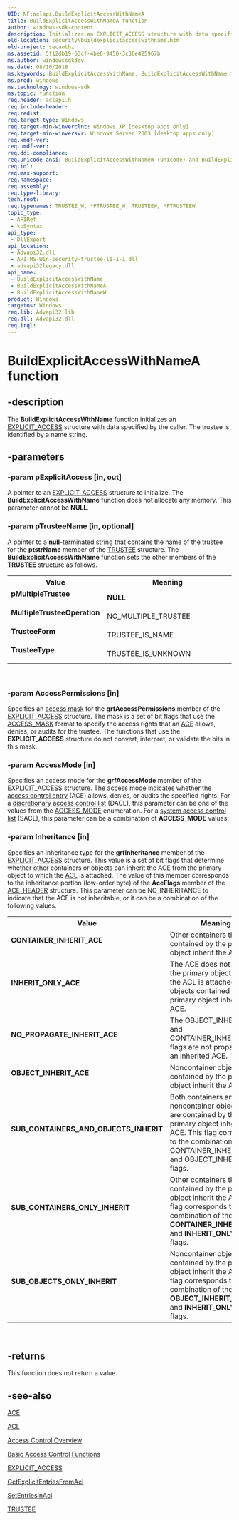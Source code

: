 ```yaml
---
UID: NF:aclapi.BuildExplicitAccessWithNameA
title: BuildExplicitAccessWithNameA function
author: windows-sdk-content
description: Initializes an EXPLICIT_ACCESS structure with data specified by the caller. The trustee is identified by a name string.
old-location: security\buildexplicitaccesswithname.htm
old-project: secauthz
ms.assetid: 5f12db19-63cf-4be6-9450-3c36e425967b
ms.author: windowssdkdev
ms.date: 08/10/2018
ms.keywords: BuildExplicitAccessWithName, BuildExplicitAccessWithName function [Security], BuildExplicitAccessWithNameA, BuildExplicitAccessWithNameW, CONTAINER_INHERIT_ACE, INHERIT_ONLY_ACE, MultipleTrusteeOperation, NO_PROPAGATE_INHERIT_ACE, OBJECT_INHERIT_ACE, SUB_CONTAINERS_AND_OBJECTS_INHERIT, SUB_CONTAINERS_ONLY_INHERIT, SUB_OBJECTS_ONLY_INHERIT, TrusteeForm, TrusteeType, _win32_buildexplicitaccesswithname, aclapi/BuildExplicitAccessWithName, aclapi/BuildExplicitAccessWithNameA, aclapi/BuildExplicitAccessWithNameW, pMultipleTrustee, security.buildexplicitaccesswithname
ms.prod: windows
ms.technology: windows-sdk
ms.topic: function
req.header: aclapi.h
req.include-header: 
req.redist: 
req.target-type: Windows
req.target-min-winverclnt: Windows XP [desktop apps only]
req.target-min-winversvr: Windows Server 2003 [desktop apps only]
req.kmdf-ver: 
req.umdf-ver: 
req.ddi-compliance: 
req.unicode-ansi: BuildExplicitAccessWithNameW (Unicode) and BuildExplicitAccessWithNameA (ANSI)
req.idl: 
req.max-support: 
req.namespace: 
req.assembly: 
req.type-library: 
tech.root: 
req.typenames: TRUSTEE_W, *PTRUSTEE_W, TRUSTEEW, *PTRUSTEEW
topic_type:
 - APIRef
 - kbSyntax
api_type:
 - DllExport
api_location:
 - Advapi32.dll
 - API-MS-Win-security-trustee-l1-1-1.dll
 - advapi32legacy.dll
api_name:
 - BuildExplicitAccessWithName
 - BuildExplicitAccessWithNameA
 - BuildExplicitAccessWithNameW
product: Windows
targetos: Windows
req.lib: Advapi32.lib
req.dll: Advapi32.dll
req.irql: 
---
```


# BuildExplicitAccessWithNameA function


## -description


The <b>BuildExplicitAccessWithName</b> function initializes an 
<a href="https://msdn.microsoft.com/6fe09542-10dd-439c-adf8-a4e06943ddb2">EXPLICIT_ACCESS</a> structure with data specified by the caller. The trustee is identified by a name string.


## -parameters




### -param pExplicitAccess [in, out]

A pointer to an 
<a href="https://msdn.microsoft.com/6fe09542-10dd-439c-adf8-a4e06943ddb2">EXPLICIT_ACCESS</a> structure to initialize. The <b>BuildExplicitAccessWithName</b> function does not allocate any memory. This parameter cannot be <b>NULL</b>.


### -param pTrusteeName [in, optional]

A pointer to a <b>null</b>-terminated string that contains the name of the trustee for the <b>ptstrName</b> member of the 
<a href="https://msdn.microsoft.com/120e93eb-680f-4f86-879d-bc2de10d4641">TRUSTEE</a> structure. The <b>BuildExplicitAccessWithName</b> function sets the other members of the <b>TRUSTEE</b> structure as follows.

<table>
<tr>
<th>Value</th>
<th>Meaning</th>
</tr>
<tr>
<td width="40%"><a id="pMultipleTrustee"></a><a id="pmultipletrustee"></a><a id="PMULTIPLETRUSTEE"></a><dl>
<dt><b><b>pMultipleTrustee</b></b></dt>
<dt></dt>
</dl>
</td>
<td width="60%">
<b>NULL</b>

</td>
</tr>
<tr>
<td width="40%"><a id="MultipleTrusteeOperation"></a><a id="multipletrusteeoperation"></a><a id="MULTIPLETRUSTEEOPERATION"></a><dl>
<dt><b><b>MultipleTrusteeOperation</b></b></dt>
<dt></dt>
</dl>
</td>
<td width="60%">
NO_MULTIPLE_TRUSTEE

</td>
</tr>
<tr>
<td width="40%"><a id="TrusteeForm"></a><a id="trusteeform"></a><a id="TRUSTEEFORM"></a><dl>
<dt><b><b>TrusteeForm</b></b></dt>
<dt></dt>
</dl>
</td>
<td width="60%">
TRUSTEE_IS_NAME

</td>
</tr>
<tr>
<td width="40%"><a id="TrusteeType"></a><a id="trusteetype"></a><a id="TRUSTEETYPE"></a><dl>
<dt><b><b>TrusteeType</b></b></dt>
<dt></dt>
</dl>
</td>
<td width="60%">
TRUSTEE_IS_UNKNOWN

</td>
</tr>
</table>
 


### -param AccessPermissions [in]

Specifies an <a href="https://msdn.microsoft.com/0baaa937-f635-4500-8dcd-9dbbd6f4cd02">access mask</a> for the <b>grfAccessPermissions</b> member of the <a href="https://msdn.microsoft.com/6fe09542-10dd-439c-adf8-a4e06943ddb2">EXPLICIT_ACCESS</a> structure. The mask is a set of bit flags that use the 
<a href="https://msdn.microsoft.com/f115ee54-3333-4109-8004-d71904a7a943">ACCESS_MASK</a> format to specify the access rights that an 
<a href="https://msdn.microsoft.com/980b8242-2ba2-469f-b834-da7d3fb22e14">ACE</a> allows, denies, or audits for the trustee. The functions that use the <b>EXPLICIT_ACCESS</b> structure do not convert, interpret, or validate the bits in this mask.


### -param AccessMode [in]

Specifies an access mode for the <b>grfAccessMode</b> member of the <a href="https://msdn.microsoft.com/6fe09542-10dd-439c-adf8-a4e06943ddb2">EXPLICIT_ACCESS</a> structure. The access mode indicates whether the <a href="https://msdn.microsoft.com/0baaa937-f635-4500-8dcd-9dbbd6f4cd02">access control entry</a> (ACE) allows, denies, or audits the specified rights. For a <a href="https://msdn.microsoft.com/d007cbb9-b547-4dc7-bc22-b526f650f7c2">discretionary access control list</a> (DACL), this parameter can be one of the values from the 
<a href="https://msdn.microsoft.com/52d1b3a3-eed5-4603-9056-520320da2a52">ACCESS_MODE</a> enumeration. For a <a href="https://msdn.microsoft.com/3e9d7672-2314-45c8-8178-5a0afcfd0c50">system access control list</a> (SACL), this parameter can be a combination of <b>ACCESS_MODE</b> values.


### -param Inheritance [in]

Specifies an inheritance type for the <b>grfInheritance</b> member of the <a href="https://msdn.microsoft.com/6fe09542-10dd-439c-adf8-a4e06943ddb2">EXPLICIT_ACCESS</a> structure. This value is a set of bit flags that determine whether other containers or objects can inherit the ACE from the primary object to which the 
<a href="https://msdn.microsoft.com/0073659f-c4d5-4aaf-aaa6-ea596d3bd8b9">ACL</a> is attached. The value of this member corresponds to the inheritance portion (low-order byte) of the <b>AceFlags</b> member of the 
<a href="https://msdn.microsoft.com/d23f15d6-0453-4aaf-a2db-7528b551a992">ACE_HEADER</a> structure. This parameter can be NO_INHERITANCE to indicate that the ACE is not inheritable, or it can be a combination of the following values.

<table>
<tr>
<th>Value</th>
<th>Meaning</th>
</tr>
<tr>
<td width="40%"><a id="CONTAINER_INHERIT_ACE"></a><a id="container_inherit_ace"></a><dl>
<dt><b>CONTAINER_INHERIT_ACE</b></dt>
</dl>
</td>
<td width="60%">
Other containers that are contained by the primary object inherit the ACE.

</td>
</tr>
<tr>
<td width="40%"><a id="INHERIT_ONLY_ACE"></a><a id="inherit_only_ace"></a><dl>
<dt><b>INHERIT_ONLY_ACE</b></dt>
</dl>
</td>
<td width="60%">
The ACE does not apply to the primary object to which the ACL is attached, but objects contained by the primary object inherit the ACE.

</td>
</tr>
<tr>
<td width="40%"><a id="NO_PROPAGATE_INHERIT_ACE"></a><a id="no_propagate_inherit_ace"></a><dl>
<dt><b>NO_PROPAGATE_INHERIT_ACE</b></dt>
</dl>
</td>
<td width="60%">
The OBJECT_INHERIT_ACE and CONTAINER_INHERIT_ACE flags are not propagated to an inherited ACE.

</td>
</tr>
<tr>
<td width="40%"><a id="OBJECT_INHERIT_ACE"></a><a id="object_inherit_ace"></a><dl>
<dt><b>OBJECT_INHERIT_ACE</b></dt>
</dl>
</td>
<td width="60%">
Noncontainer objects contained by the primary object inherit the ACE.

</td>
</tr>
<tr>
<td width="40%"><a id="SUB_CONTAINERS_AND_OBJECTS_INHERIT"></a><a id="sub_containers_and_objects_inherit"></a><dl>
<dt><b>SUB_CONTAINERS_AND_OBJECTS_INHERIT</b></dt>
</dl>
</td>
<td width="60%">
Both containers and noncontainer objects that are contained by the primary object inherit the ACE. This flag corresponds to the combination of the CONTAINER_INHERIT_ACE and OBJECT_INHERIT_ACE flags.

</td>
</tr>
<tr>
<td width="40%"><a id="SUB_CONTAINERS_ONLY_INHERIT"></a><a id="sub_containers_only_inherit"></a><dl>
<dt><b>SUB_CONTAINERS_ONLY_INHERIT</b></dt>
</dl>
</td>
<td width="60%">
Other containers that are contained by the primary object inherit the ACE. This flag corresponds to the combination of the <b>CONTAINER_INHERIT_ACE</b> and  <b>INHERIT_ONLY_ACE</b> flags.

</td>
</tr>
<tr>
<td width="40%"><a id="SUB_OBJECTS_ONLY_INHERIT"></a><a id="sub_objects_only_inherit"></a><dl>
<dt><b>SUB_OBJECTS_ONLY_INHERIT</b></dt>
</dl>
</td>
<td width="60%">
Noncontainer objects contained by the primary object inherit the ACE. This flag corresponds to the combination of the <b>OBJECT_INHERIT_ACE</b> and  <b>INHERIT_ONLY_ACE</b> flags.

</td>
</tr>
</table>
 


## -returns



This function does not return a value.




## -see-also




<a href="https://msdn.microsoft.com/980b8242-2ba2-469f-b834-da7d3fb22e14">ACE</a>



<a href="https://msdn.microsoft.com/0073659f-c4d5-4aaf-aaa6-ea596d3bd8b9">ACL</a>



<a href="https://msdn.microsoft.com/d9ce4ec5-5c09-4b33-93a1-39638a925986">Access Control Overview</a>



<a href="authorization_functions.htm">Basic Access Control Functions</a>



<a href="https://msdn.microsoft.com/6fe09542-10dd-439c-adf8-a4e06943ddb2">EXPLICIT_ACCESS</a>



<a href="https://msdn.microsoft.com/186aa6aa-efc3-4f8a-acad-e257da3dac0b">GetExplicitEntriesFromAcl</a>



<a href="https://msdn.microsoft.com/05960fc1-1ad2-4c19-a65c-62259af5e18c">SetEntriesInAcl</a>



<a href="https://msdn.microsoft.com/120e93eb-680f-4f86-879d-bc2de10d4641">TRUSTEE</a>
 

 

